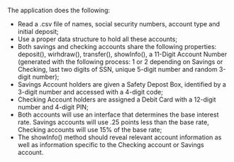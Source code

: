 The application does the following:
* Read a .csv file of names, social security numbers, account type and initial deposit;
* Use a proper data structure to hold all these accounts;
* Both savings and checking accounts share the following properties: deposit(), wirhdraw(), transfer(), showInfo(), a 11-Digit Account Number (generated with the following process: 1 or 2 depending on Savings or Checking, last two digits of SSN, unique 5-digit number and random 3-digit number);
* Savings Account holders are given a Safety Depost Box, identified by a 3-digit number and accessed with a 4-digit code;
* Checking Account holders are assigned a Debit Card with a 12-digit number and 4-digit PIN;
* Both accounts will use an interface that determines the base interest rate. Savings accounts will use .25 points less than the base rate, Checking accounts will use 15% of the base rate;
* The showInfo() method should reveal relevant account information as well as information specific to the Checking account or Savings account.
